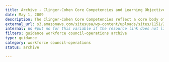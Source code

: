 ```yaml
---
title: Archive - Clinger-Cohen Core Competencies and Learning Objectives (2008)
date: May 1, 2009
description: The Clinger-Cohen Core Competencies reflect a core body of competency areas identified by the Federal CIO Council in 2008 as fundamental to the effective management of federal technology resources.
external_url: s3.amazonaws.com/sitesusa/wp-content/uploads/sites/1151/2016/10/2008-Final-For-Posting-Learning-Objectives_1.doc
internal: no #put no for this variable if the resource link does not live on CIO.gov
filters: guidance workforce council-operations archive
type: guidance
category: workforce council-operations
status: archive

---
```

